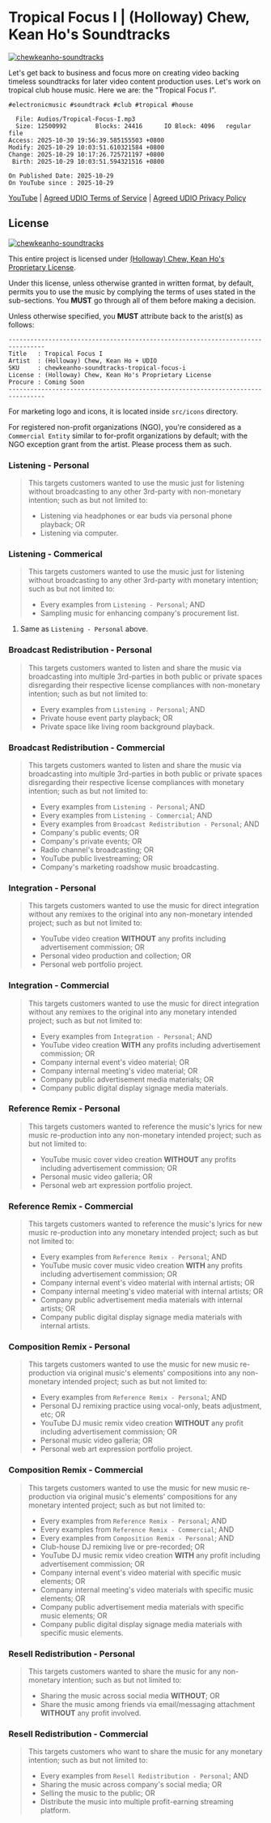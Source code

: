 # Tropical Focus I | (Holloway) Chew, Kean Ho's Soundtracks

[![chewkeanho-soundtracks](Thumbnails/video-thumbnail.jpg)](#)

Let's get back to business and focus more on creating video backing
timeless soundtracks for later video content production uses. Let's
work on tropical club house music. Here we are: the "Tropical Focus I".

```
#electronicmusic #soundtrack #club #tropical #house

  File: Audios/Tropical-Focus-I.mp3
  Size: 12500992        Blocks: 24416      IO Block: 4096   regular file
Access: 2025-10-30 19:56:39.585155503 +0800
Modify: 2025-10-29 10:03:51.610321584 +0800
Change: 2025-10-29 10:17:26.725721197 +0800
 Birth: 2025-10-29 10:03:51.594321516 +0800

On Published Date: 2025-10-29
On YouTube since : 2025-10-29
```

[YouTube](https://www.youtube.com/watch?v=-a_FlgJSR8w) |
[Agreed UDIO Terms of Service](.internals/terms-of-services/Udio-Terms-of-Service.pdf) |
[Agreed UDIO Privacy Policy](.internals/privacy-policy/Udio-Privacy-Policy.pdf)




## License

[![chewkeanho-soundtracks](.internals/icons/animated-banner_1200x100.svg)](#)

This entire project is licensed under
[(Holloway) Chew, Kean Ho's Proprietary License](LICENSE.txt).

Under this license, unless otherwise granted in written format, by default,
permits you to use the music by complying the terms of uses stated in the
sub-sections. You **MUST** go through all of them before making a decision.

Unless otherwise specified, you **MUST** attribute back to the arist(s) as
follows:

```
--------------------------------------------------------------------------------
Title   : Tropical Focus I
Artist  : (Holloway) Chew, Kean Ho + UDIO
SKU     : chewkeanho-soundtracks-tropical-focus-i
License : (Holloway) Chew, Kean Ho's Proprietary License
Procure : Coming Soon
--------------------------------------------------------------------------------
```

For marketing logo and icons, it is located inside `src/icons` directory.

For registered non-profit organizations (NGO), you're considered as a
`Commercial Entity` similar to for-profit organizations by default; with the
NGO exception grant from the artist. Please process them as such.



### Listening - Personal

> This targets customers wanted to use the music just for listening without
> broadcasting to any other 3rd-party with non-monetary intention; such as but
> not limited to:
>
> * Listening via headphones or ear buds via personal phone playback; OR
> * Listening via computer.



### Listening - Commerical

> This targets customers wanted to use the music just for listening without
> broadcasting to any other 3rd-party with monetary intention; such as but
> not limited to:
>
> * Every examples from `Listening - Personal`; AND
> * Sampling music for enhancing company's procurement list.

1. Same as `Listening - Personal` above.



### Broadcast Redistribution - Personal

> This targets customers wanted to listen and share the music via broadcasting
> into multiple 3rd-parties in both public or private spaces disregarding their
> respective license compliances with non-monetary intention; such as but not
> limited to:
>
> * Every examples from `Listening - Personal`; AND
> * Private house event party playback; OR
> * Private space like living room background playback.



### Broadcast Redistribution - Commercial

> This targets customers wanted to listen and share the music via broadcasting
> into multiple 3rd-parties in both public or private spaces disregarding their
> respective license compliances with monetary intention; such as but not
> limited to:
>
> * Every examples from `Listening - Personal`; AND
> * Every examples from `Listening - Commercial`; AND
> * Every examples from `Broadcast Redistribution - Personal`; AND
> * Company's public events; OR
> * Company's private events; OR
> * Radio channel's broadcasting; OR
> * YouTube public livestreaming; OR
> * Company's marketing roadshow music broadcasting.



### Integration - Personal

> This targets customers wanted to use the music for direct integration without
> any remixes to the original into any non-monetary intended project; such as
> but not limited to:
>
> * YouTube video creation **WITHOUT** any profits including advertisement
>   commission; OR
> * Personal video production and collection; OR
> * Personal web portfolio project.



### Integration - Commercial

> This targets customers wanted to use the music for direct integration without
> any remixes to the original into any monetary intended project; such as but
> not limited to:
>
> * Every examples from `Integration - Personal`; AND
> * YouTube video creation **WITH** any profits including advertisement
>   commission; OR
> * Company internal event's video material; OR
> * Company internal meeting's video material; OR
> * Company public advertisement media materials; OR
> * Company public digital display signage media materials.



### Reference Remix - Personal

> This targets customers wanted to reference the music's lyrics for new music
> re-production into any non-monetary intended project; such as but not limited
> to:
>
> * YouTube music cover video creation **WITHOUT** any profits including
>   advertisement commission; OR
> * Personal music video galleria; OR
> * Personal web art expression portfolio project.



### Reference Remix - Commercial

> This targets customers wanted to reference the music's lyrics for new music
> re-production into any monetary intended project; such as but not limited to:
>
> * Every examples from `Reference Remix - Personal`; AND
> * YouTube music cover music video creation **WITH** any profits including
>   advertisement commission; OR
> * Company internal event's video material with internal artists; OR
> * Company internal meeting's video material with internal artists; OR
> * Company public advertisement media materials with internal artists; OR
> * Company public digital display signage media materials with internal
>   artists.



### Composition Remix - Personal

> This targets customers wanted to use the music for new music re-production
> via original music's elements' compositions into any non-monetary intended
> project; such as but not limited to:
>
> * Every examples from `Reference Remix - Personal`; AND
> * Personal DJ remixing practice using vocal-only, beats adjustment, etc; OR
> * YouTube DJ music remix video creation **WITHOUT** any profit including
>   advertisement commission; OR
> * Personal music video galleria; OR
> * Personal web art expression portfolio project.



### Composition Remix - Commercial

> This targets customers wanted to use the music for new music re-production
> via original music's elements' compositions for any monetary intented project;
> such as but not limited to:
>
> * Every examples from `Reference Remix - Personal`; AND
> * Every examples from `Reference Remix - Commercial`; AND
> * Every examples from `Composition Remix - Personal`; AND
> * Club-house DJ remixing live or pre-recorded; OR
> * YouTube DJ music remix video creation **WITH** any profit including
>   advertisement commission; OR
> * Company internal event's video material with specific music elements; OR
> * Company internal meeting's video materials with specific music elements; OR
> * Company public advertisement media materials with specific music
>   elements; OR
> * Company public digital display signage media materials with specific music
>   elements.



### Resell Redistribution - Personal

> This targets customers wanted to share the music for any non-monetary
> intention; such as but not limited to:
>
> * Sharing the music across social media **WITHOUT**; OR
> * Share the music among friends via email/messaging attachment **WITHOUT**
>   any profit involved.



### Resell Redistribution - Commercial

> This targets customers who want to share the music for any monetary intention;
> such as but not limited to:
>
> * Every examples from `Resell Redistribution - Personal`; AND
> * Sharing the music across company's social media; OR
> * Selling the music to the public; OR
> * Distribute the music into multiple profit-earning streaming platform.
